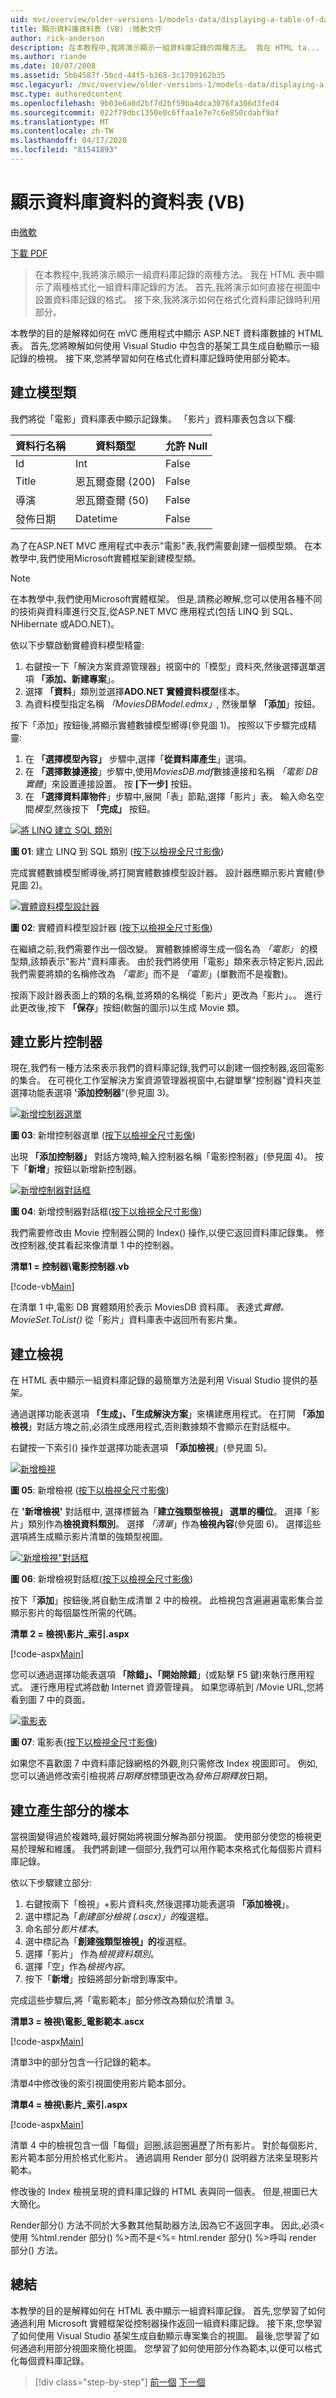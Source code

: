 ```yaml
---
uid: mvc/overview/older-versions-1/models-data/displaying-a-table-of-database-data-vb
title: 顯示資料庫資料表 (VB) :微軟文件
author: rick-anderson
description: 在本教程中,我將演示顯示一組資料庫記錄的兩種方法。 我在 HTML ta...
ms.author: riande
ms.date: 10/07/2008
ms.assetid: 5bb4587f-5bcd-44f5-b368-3c1709162b35
msc.legacyurl: /mvc/overview/older-versions-1/models-data/displaying-a-table-of-database-data-vb
msc.type: authoredcontent
ms.openlocfilehash: 9b03e6a0d2bf7d2bf59ba4dca3076fa306d3fed4
ms.sourcegitcommit: 022f79dbc1350e0c6ffaa1e7e7c6e850cdabf9af
ms.translationtype: MT
ms.contentlocale: zh-TW
ms.lasthandoff: 04/17/2020
ms.locfileid: "81541893"
---
```

# <a name="displaying-a-table-of-database-data-vb"></a>顯示資料庫資料的資料表 (VB)

由[微軟](https://github.com/microsoft)

[下載 PDF](https://download.microsoft.com/download/1/1/f/11f721aa-d749-4ed7-bb89-a681b68894e6/ASPNET_MVC_Tutorial_11_VB.pdf)

> 在本教程中,我將演示顯示一組資料庫記錄的兩種方法。 我在 HTML 表中顯示了兩種格式化一組資料庫記錄的方法。 首先,我將演示如何直接在視圖中設置資料庫記錄的格式。 接下來,我將演示如何在格式化資料庫記錄時利用部分。

本教學的目的是解釋如何在 mVC 應用程式中顯示 ASP.NET 資料庫數據的 HTML 表。 首先,您將瞭解如何使用 Visual Studio 中包含的基架工具生成自動顯示一組記錄的檢視。 接下來,您將學習如何在格式化資料庫記錄時使用部分範本。

## <a name="create-the-model-classes"></a>建立模型類

我們將從「電影」資料庫表中顯示記錄集。 「影片」資料庫表包含以下欄:

<a id="0.4_table01"></a>

| **資料行名稱** | **資料類型** | **允許 Null** |
| --- | --- | --- |
| Id | Int | False |
| Title | 恩瓦爾查爾 (200) | False |
| 導演 | 恩瓦爾查爾 (50) | False |
| 發佈日期 | Datetime | False |

為了在ASP.NET MVC 應用程式中表示"電影"表,我們需要創建一個模型類。 在本教學中,我們使用Microsoft實體框架創建模型類。

> [!NOTE] 
> 
> 在本教學中,我們使用Microsoft實體框架。 但是,請務必瞭解,您可以使用各種不同的技術與資料庫進行交互,從ASP.NET MVC 應用程式(包括 LINQ 到 SQL、NHibernate 或ADO.NET)。

依以下步驟啟動實體資料模型精靈:

1. 右鍵按一下「解決方案資源管理器」視窗中的「模型」資料夾,然後選擇選單選項 **「添加、新建專案**」。
2. 選擇 **「資料**」類別並選擇**ADO.NET 實體資料模型**樣本。
3. 為資料模型指定名稱 *「MoviesDBModel.edmx」,* 然後單擊 **「添加**」按鈕。

按下「添加」按鈕後,將顯示實體數據模型嚮導(參見圖 1)。 按照以下步驟完成精靈:

1. 在 **「選擇模型內容」** 步驟中,選擇「**從資料庫產生**」選項。
2. 在 **「選擇數據連接**」步驟中,使用*MoviesDB.mdf*數據連接和名稱 *「電影 DB 實體*」來設置連接設置。 按 **[下一步]** 按鈕。
3. 在 **「選擇資料庫物件**」步驟中,展開「表」節點,選擇「影片」表。 輸入命名空間*模型*,然後按下 **「完成」** 按鈕。

[![將 LINQ 建立 SQL 類別](displaying-a-table-of-database-data-vb/_static/image1.jpg)](displaying-a-table-of-database-data-vb/_static/image1.png)

**圖 01**: 建立 LINQ 到 SQL 類別 ([按下以檢視全尺寸影像](displaying-a-table-of-database-data-vb/_static/image2.png))

完成實體數據模型嚮導後,將打開實體數據模型設計器。 設計器應顯示影片實體(參見圖 2)。

[![實體資料模型設計器](displaying-a-table-of-database-data-vb/_static/image2.jpg)](displaying-a-table-of-database-data-vb/_static/image3.png)

**圖 02**: 實體資料模型設計器 ([按下以檢視全尺寸影像](displaying-a-table-of-database-data-vb/_static/image4.png))

在繼續之前,我們需要作出一個改變。 實體數據嚮導生成一個名為 *「電影」* 的模型類,該類表示"影片"資料庫表。 由於我們將使用「電影」類來表示特定影片,因此我們需要將類的名稱修改為 *「電影*」而不是 *「電影*」(單數而不是複數)。

按兩下設計器表面上的類的名稱,並將類的名稱從「影片」更改為「影片」。。 進行此更改後,按下 **「保存**」按鈕(軟盤的圖示)以生成 Movie 類。

## <a name="create-the-movies-controller"></a>建立影片控制器

現在,我們有一種方法來表示我們的資料庫記錄,我們可以創建一個控制器,返回電影的集合。 在可視化工作室解決方案資源管理器視窗中,右鍵單擊"控制器"資料夾並選擇功能表選項 **'添加控制器**"(參見圖 3)。

[![新增控制器選單](displaying-a-table-of-database-data-vb/_static/image3.jpg)](displaying-a-table-of-database-data-vb/_static/image5.png)

**圖 03**: 新增控制器選單 ([按下以檢視全尺寸影像](displaying-a-table-of-database-data-vb/_static/image6.png))

出現 **「添加控制器」** 對話方塊時,輸入控制器名稱「電影控制器」(參見圖 4)。 按下「**新增**」按鈕以新增新控制器。

[![新增控制器對話框](displaying-a-table-of-database-data-vb/_static/image4.jpg)](displaying-a-table-of-database-data-vb/_static/image7.png)

**圖 04**: 新增控制器對話框([按下以檢視全尺寸影像](displaying-a-table-of-database-data-vb/_static/image8.png))

我們需要修改由 Movie 控制器公開的 Index() 操作,以便它返回資料庫記錄集。 修改控制器,使其看起來像清單 1 中的控制器。

**清單1 = 控制器\電影控制器.vb**

[!code-vb[Main](displaying-a-table-of-database-data-vb/samples/sample1.vb)]

在清單 1 中,電影 DB 實體類用於表示 MoviesDB 資料庫。 表達式*實體。MovieSet.ToList()* 從「影片」資料庫表中返回所有影片集。

## <a name="create-the-view"></a>建立檢視

在 HTML 表中顯示一組資料庫記錄的最簡單方法是利用 Visual Studio 提供的基架。

通過選擇功能表選項 **「生成」、「生成解決方案**」來構建應用程式。 在打開 **「添加檢視**」對話方塊之前,必須生成應用程式,否則數據類不會顯示在對話框中。

右鍵按一下索引() 操作並選擇功能表選項 **「添加檢視**」(參見圖 5)。

[![新增檢視](displaying-a-table-of-database-data-vb/_static/image5.jpg)](displaying-a-table-of-database-data-vb/_static/image9.png)

**圖 05**: 新增檢視 ([按下以檢視全尺寸影像](displaying-a-table-of-database-data-vb/_static/image10.png))

在 **'新增檢視'** 對話框中, 選擇標籤為「**建立強類型檢視」 選單的欄位**。 選擇「影片」類別作為**檢視資料類別**。 選擇 *「清單*」作為**檢視內容**(參見圖 6)。 選擇這些選項將生成顯示影片清單的強類型視圖。

[!['新增檢視"對話框](displaying-a-table-of-database-data-vb/_static/image6.jpg)](displaying-a-table-of-database-data-vb/_static/image11.png)

**圖 06**: 新增檢視對話框([按下以檢視全尺寸影像](displaying-a-table-of-database-data-vb/_static/image12.png))

按下「**添加**」按鈕後,將自動生成清單 2 中的檢視。 此檢視包含遍遍遍電影集合並顯示影片的每個屬性所需的代碼。

**清單 2 = 檢視\影片_索引.aspx**

[!code-aspx[Main](displaying-a-table-of-database-data-vb/samples/sample2.aspx)]

您可以通過選擇功能表選項 **「除錯」、「開始除錯**」(或點擊 F5 鍵)來執行應用程式。 運行應用程式將啟動 Internet 資源管理員。 如果您導航到 /Movie URL,您將看到圖 7 中的頁面。

[![電影表](displaying-a-table-of-database-data-vb/_static/image7.jpg)](displaying-a-table-of-database-data-vb/_static/image13.png)

**圖 07**: 電影表([按下以檢視全尺寸影像](displaying-a-table-of-database-data-vb/_static/image14.png))

如果您不喜歡圖 7 中資料庫記錄網格的外觀,則只需修改 Index 視圖即可。 例如,您可以通過修改索引檢視將*日期釋放*標頭更改為*發佈日期釋放*日期。

## <a name="create-a-template-with-a-partial"></a>建立產生部分的樣本

當視圖變得過於複雜時,最好開始將視圖分解為部分視圖。 使用部分使您的檢視更易於理解和維護。 我們將創建一個部分,我們可以用作範本來格式化每個影片資料庫記錄。

依以下步驟建立部分:

1. 右鍵按兩下「檢視」+影片資料夾,然後選擇功能表選項 **「添加檢視**」。
2. 選中標記為「*創建部分檢視 (.ascx)」的*複選框。
3. 命名部分*影片樣本*。
4. 選中標記為「**創建強類型檢視」的**複選框。
5. 選擇「影片」 作為*檢視資料類別*。
6. 選擇「空」作為*檢視內容*。
7. 按下「**新增**」按鈕將部分新增到專案中。

完成這些步驟后,將「電影範本」部分修改為類似於清單 3。

**清單3 = 檢視\電影_電影範本.ascx**

[!code-aspx[Main](displaying-a-table-of-database-data-vb/samples/sample3.aspx)]

清單3中的部分包含一行記錄的範本。

清單4中修改後的索引視圖使用影片範本部分。

**清單4 = 檢視\影片_索引.aspx**

[!code-aspx[Main](displaying-a-table-of-database-data-vb/samples/sample4.aspx)]

清單 4 中的檢視包含一個「每個」迴圈,該迴圈遍歷了所有影片。 對於每個影片,影片範本部分用於格式化影片。 通過調用 Render 部分() 説明器方法來呈現影片範本。

修改後的 Index 檢視呈現的資料庫記錄的 HTML 表與同一個表。 但是,視圖已大大簡化。

Render部分() 方法不同於大多數其他幫助器方法,因為它不返回字串。 因此,必須&lt;使用 %html.render 部分() %&gt;而不是&lt;%= html.render 部分() %&gt;呼叫 render 部分() 方法。

## <a name="summary"></a>總結

本教學的目的是解釋如何在 HTML 表中顯示一組資料庫記錄。 首先,您學習了如何通過利用 Microsoft 實體框架從控制器操作返回一組資料庫記錄。 接下來,您學習了如何使用 Visual Studio 基架生成自動顯示專案集合的視圖。 最後,您學習了如何通過利用部分視圖來簡化視圖。 您學習了如何使用部分作為範本,以便可以格式化每個資料庫記錄。

> [!div class="step-by-step"]
> [前一個](creating-model-classes-with-linq-to-sql-vb.md)
> [下一個](performing-simple-validation-vb.md)
